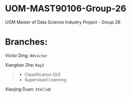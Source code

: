 # UOM-MAST90106-Group-26
UOM Master of Data Science Industry Project - Group 26

# Branches:
Victor Ding: `0dvictor`

Xiangtian Zha: `RayZ`

> * Classification GUI
> * Supervised Learning

Xiaojing Duan: `StellaD`
